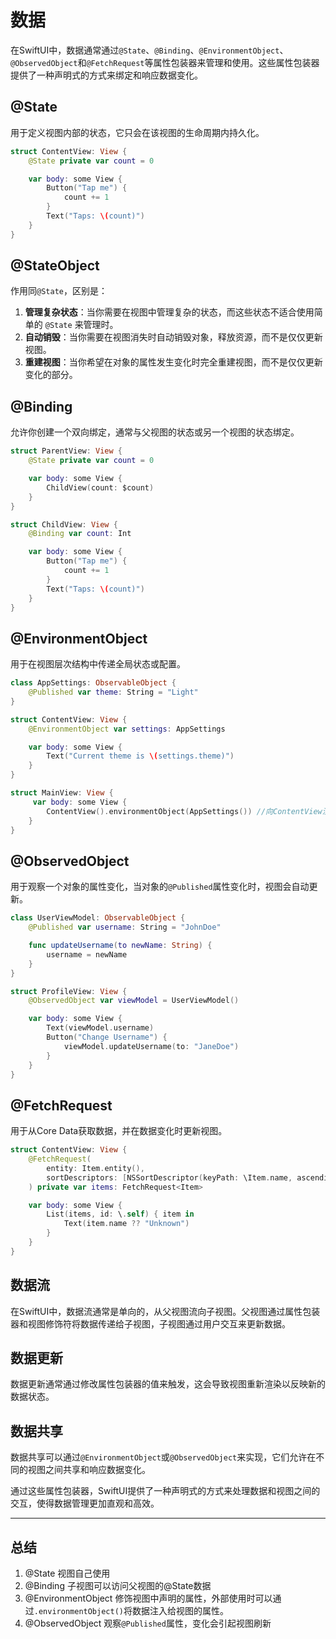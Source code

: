 # 数据

在SwiftUI中，数据通常通过`@State`、`@Binding`、`@EnvironmentObject`、`@ObservedObject`和`@FetchRequest`等属性包装器来管理和使用。这些属性包装器提供了一种声明式的方式来绑定和响应数据变化。

## @State

用于定义视图内部的状态，它只会在该视图的生命周期内持久化。

```swift
struct ContentView: View {
    @State private var count = 0

    var body: some View {
        Button("Tap me") {
            count += 1
        }
        Text("Taps: \(count)")
    }
}
```

## @StateObject

作用同`@State`，区别是：

1. **管理复杂状态**：当你需要在视图中管理复杂的状态，而这些状态不适合使用简单的 `@State` 来管理时。
2. **自动销毁**：当你需要在视图消失时自动销毁对象，释放资源，而不是仅仅更新视图。
3. **重建视图**：当你希望在对象的属性发生变化时完全重建视图，而不是仅仅更新变化的部分。

## @Binding

允许你创建一个双向绑定，通常与父视图的状态或另一个视图的状态绑定。

```swift
struct ParentView: View {
    @State private var count = 0

    var body: some View {
        ChildView(count: $count)
    }
}

struct ChildView: View {
    @Binding var count: Int

    var body: some View {
        Button("Tap me") {
            count += 1
        }
        Text("Taps: \(count)")
    }
}
```

## @EnvironmentObject

用于在视图层次结构中传递全局状态或配置。

```swift
class AppSettings: ObservableObject {
    @Published var theme: String = "Light"
}

struct ContentView: View {
    @EnvironmentObject var settings: AppSettings

    var body: some View {
        Text("Current theme is \(settings.theme)")
    }
}

struct MainView: View {
     var body: some View {
        ContentView().environmentObject(AppSettings()) //向ContentView注入AppSettings实例对象
    }
}
```

## @ObservedObject

用于观察一个对象的属性变化，当对象的`@Published`属性变化时，视图会自动更新。

```swift
class UserViewModel: ObservableObject {
    @Published var username: String = "JohnDoe"

    func updateUsername(to newName: String) {
        username = newName
    }
}

struct ProfileView: View {
    @ObservedObject var viewModel = UserViewModel()

    var body: some View {
        Text(viewModel.username)
        Button("Change Username") {
            viewModel.updateUsername(to: "JaneDoe")
        }
    }
}
```

## @FetchRequest

用于从Core Data获取数据，并在数据变化时更新视图。

```swift
struct ContentView: View {
    @FetchRequest(
        entity: Item.entity(),
        sortDescriptors: [NSSortDescriptor(keyPath: \Item.name, ascending: true)]
    ) private var items: FetchRequest<Item>

    var body: some View {
        List(items, id: \.self) { item in
            Text(item.name ?? "Unknown")
        }
    }
}
```

## 数据流

在SwiftUI中，数据流通常是单向的，从父视图流向子视图。父视图通过属性包装器和视图修饰符将数据传递给子视图，子视图通过用户交互来更新数据。

## 数据更新

数据更新通常通过修改属性包装器的值来触发，这会导致视图重新渲染以反映新的数据状态。

## 数据共享

数据共享可以通过`@EnvironmentObject`或`@ObservedObject`来实现，它们允许在不同的视图之间共享和响应数据变化。

通过这些属性包装器，SwiftUI提供了一种声明式的方式来处理数据和视图之间的交互，使得数据管理更加直观和高效。

---

## 总结

1. @State 视图自己使用
2. @Binding 子视图可以访问父视图的@State数据
3. @EnvironmentObject 修饰视图中声明的属性，外部使用时可以通过`.environmentObject()`将数据注入给视图的属性。
4. @ObservedObject 观察`@Published`属性，变化会引起视图刷新
